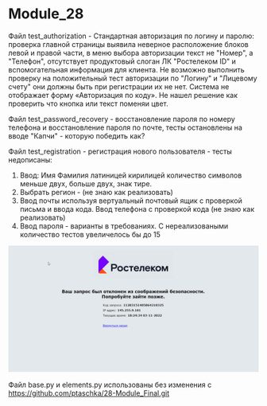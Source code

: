# Module_28

Файл test_authorization - Стандартная авторизация по логину и паролю:
проверка главной страницы выявила неверное расположение блоков левой и правой части,
в меню выбора авторизации текст не "Номер", а "Телефон", отсутствует продуктовый
слоган ЛК "Ростелеком ID" и вспомогательная информация для клиента.
Не возможно выполнить проверку на положительный тест авторизации по "Логину" и 
"Лицевому счету" они должны быть при регистрации их не нет.
Система не отображает форму «Авторизация по коду».
Не нашел решение как проверить что кнопка или текст поменяи цвет. 

Файл test_password_recovery - восстановление пароля по номеру телефона и
восстановление пароля по почте, тесты остановлены на вводе 
"Капчи" -  которую победить как? 

Файл test_registration - регистрация нового пользователя - тесты недописаны: 
1. Ввод: Имя Фамилия  латиницей кирилицей количество символов меньше двух,
больше двух, знак тире.
2. Выбрать регион - (не знаю как реализовать)
3. Ввод почты используя вертуальный почтовый ящик с проверкой письма и ввода кода. 
 Ввод телефона с проверкой кода (не знаю как реализовать)
4. Ввод пароля - варианты в требованиях.
С нереализоваными количество тестов увеличелось бы до 15


![](2022-11-03_202319.jpg)


Файл base.py и elements.py использованы без изменения с 
https://github.com/ptaschka/28-Module_Final.git

